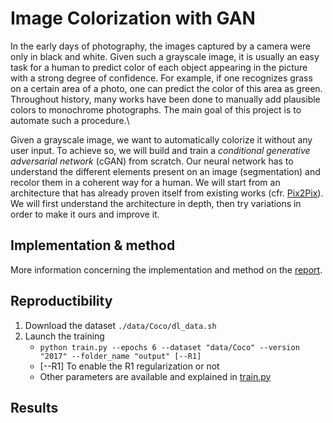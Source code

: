 # Image Colorization with GAN

In the early days of photography, the images captured by a camera were only in black and white. Given such a grayscale image, it is usually an easy task for a human to predict color of each object appearing in the picture with a strong degree of confidence. For example, if one recognizes grass on a certain area of a photo, one can predict the color of this area as green. Throughout history, many works have been done to manually add plausible colors to monochrome photographs. The main goal of this project is to automate such a procedure.\\

Given a grayscale image, we want to automatically colorize it without any user input. To achieve so, we will build and train a *conditional generative adversarial network* (cGAN) from scratch. Our neural network has to understand the different elements present on an image (segmentation) and recolor them in a coherent way for a human. We will start from an architecture that has already proven itself from existing works (cfr. [Pix2Pix](https://arxiv.org/pdf/1611.07004.pdf)). We will first understand the architecture in depth, then try variations in order to make it ours and  improve it. 

## Implementation & method

More information concerning the implementation and method on the [report](report.pdf).


## Reproductibility

1. Download the dataset ```./data/Coco/dl_data.sh```
2. Launch the training 
   - ```python train.py --epochs 6 --dataset "data/Coco" --version "2017" --folder_name "output" [--R1]```
   - \[--R1\] To enable the R1 regularization or not
   - Other parameters are available and explained in [train.py](train.py)

## Results